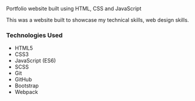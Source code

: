
Portfolio website built using HTML, CSS and JavaScript 


This was a website built to showcase my technical skills, web design skills.

### Technologies Used

* HTML5
* CSS3
* JavaScript (ES6)
* SCSS
* Git
* GitHub
* Bootstrap 
* Webpack
